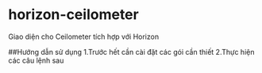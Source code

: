 # horizon-ceilometer
Giao diện cho Ceilometer tích hợp với Horizon

##Hướng dẫn sử dụng
1.Trước hết cần cài đặt các gói cần thiết
2.Thực hiện các câu lệnh sau

